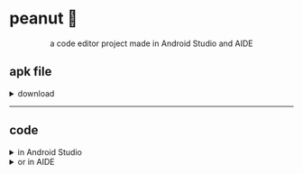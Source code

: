 # peanut 🥜

<div align="center">
a code editor project made in Android Studio and AIDE
</div>



## apk file


<details>
<summary>download</summary>

###### Note: work in progress:D

</details>

___

## code


<details>
<summary>in Android Studio</summary>

1. open Android Studio.

2. click **File > New > Project from Version Control**

3. in the URL field, enter: https://github.com/IMOitself/peanut.git

4. choose your project directory.

5. click **Clone** to download and open the project.

</details>


<details>
<summary>or in AIDE</summary>

###### Note: work in progress:D

</details>